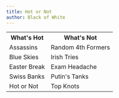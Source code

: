 ```yaml
---
title: Hot or Not
author: Black of White
---
```


<table>
  <tr>
    <th class="tg-031e">What's Hot</th>
    <th class="tg-031e">What's Not</th>
  </tr>
  <tr>
    <td class="tg-031e">Assassins</td>
    <td class="tg-031e">Random 4th Formers</td>
  </tr>
  <tr>
    <td class="tg-031e">Blue Skies</td>
    <td class="tg-031e">Irish Tries</td>
  </tr>
  <tr>
    <td class="tg-031e">Easter Break</td>
    <td class="tg-031e">Exam Headache</td>
  </tr>
  <tr>
    <td class="tg-031e">Swiss Banks</td>
    <td class="tg-031e">Putin's Tanks</td>
  </tr>
  <tr>
    <td class="tg-031e">Hot or Not</td>
    <td class="tg-031e">Top Knots</td>
  </tr>
</table>

